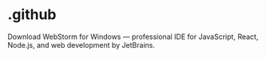 # .github
Download WebStorm for Windows — professional IDE for JavaScript, React, Node.js, and web development by JetBrains.

